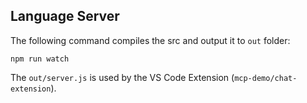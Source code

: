## Language Server

The following command compiles the src and output it to `out` folder:

```shell
npm run watch
```

The `out/server.js` is used by the VS Code Extension (`mcp-demo/chat-extension`).
